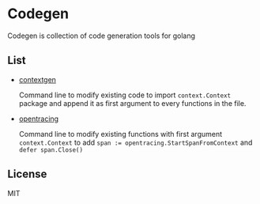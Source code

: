 Codegen
=======

Codegen is collection of code generation tools for golang

List
----

- [contextgen](contextgen)

  Command line to modify existing code to import `context.Context`
  package and append it as first argument to every functions in the file.

- [opentracing](opentracing)

  Command line to modify existing functions with first argument `context.Context`
  to add `span := opentracing.StartSpanFromContext` and `defer span.Close()`

License
-------
MIT
